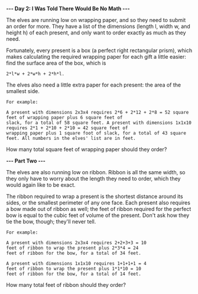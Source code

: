 **--- Day 2: I Was Told There Would Be No Math ---**

The elves are running low on wrapping paper, and so they need to submit an order for more. They have a list of the
dimensions (length l, width w, and height h) of each present, and only want to order exactly as much as they need.

Fortunately, every present is a box (a perfect right rectangular prism), which makes calculating the required wrapping
paper for each gift a little easier: find the surface area of the box, which is 
```
2*l*w + 2*w*h + 2*h*l. 
```

The elves also
need a little extra paper for each present: the area of the smallest side.

```
For example:

A present with dimensions 2x3x4 requires 2*6 + 2*12 + 2*8 = 52 square feet of wrapping paper plus 6 square feet of
slack, for a total of 58 square feet. A present with dimensions 1x1x10 requires 2*1 + 2*10 + 2*10 = 42 square feet of
wrapping paper plus 1 square foot of slack, for a total of 43 square feet. All numbers in the elves' list are in feet.
```

How many total square feet of wrapping paper should they order?

**--- Part Two ---**

The elves are also running low on ribbon. Ribbon is all the same width, so they only have to worry about the length they
need to order, which they would again like to be exact.

The ribbon required to wrap a present is the shortest distance around its sides, or the smallest perimeter of any one 
face. Each present also requires a bow made out of ribbon as well; the feet of ribbon required for the perfect bow is 
equal to the cubic feet of volume of the present. Don't ask how they tie the bow, though; they'll never tell.
```
For example:

A present with dimensions 2x3x4 requires 2+2+3+3 = 10 
feet of ribbon to wrap the present plus 2*3*4 = 24 
feet of ribbon for the bow, for a total of 34 feet.

A present with dimensions 1x1x10 requires 1+1+1+1 = 4 
feet of ribbon to wrap the present plus 1*1*10 = 10 
feet of ribbon for the bow, for a total of 14 feet.
```

How many total feet of ribbon should they order?



